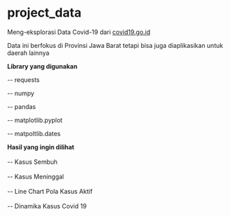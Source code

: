 # project_data
Meng-eksplorasi Data Covid-19 dari <a href="https://covid19.go.id/">covid19.go.id</a>

Data ini berfokus di Provinsi Jawa Barat tetapi bisa juga diaplikasikan untuk daerah lainnya

<b>Library yang digunakan</b>

-- requests

-- numpy

-- pandas

-- matplotlib.pyplot

-- matpoltlib.dates

<b>Hasil yang ingin dilihat</b></br>
<br> -- Kasus Sembuh </br>
<br> -- Kasus Meninggal </br>
<br> -- Line Chart Pola Kasus Aktif </br> 
<br> -- Dinamika Kasus Covid 19 </br>
